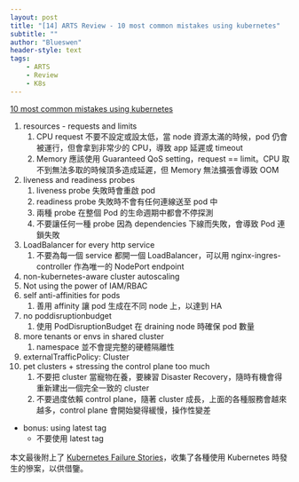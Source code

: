 ```yaml
---
layout: post
title: "[14] ARTS Review - 10 most common mistakes using kubernetes"
subtitle: ""
author: "Blueswen"
header-style: text
tags:
    - ARTS
    - Review
    - K8s
---
```


[10 most common mistakes using kubernetes](https://blog.pipetail.io/posts/2020-05-04-most-common-mistakes-k8s/)

1. resources - requests and limits
   1. CPU request 不要不設定或設太低，當 node 資源太滿的時候，pod 仍會被運行，但會拿到非常少的 CPU，導致 app 延遲或 timeout
   2. Memory 應該使用 Guaranteed QoS setting，request == limit。CPU 取不到無法多取的時候頂多造成延遲，但 Memory 無法擴張會導致 OOM
2. liveness and readiness probes
   1. liveness probe 失敗時會重啟 pod
   2. readiness probe 失敗時不會有任何連線送至 pod 中
   3. 兩種 probe 在整個 Pod 的生命週期中都會不停探測
   4. 不要讓任何一種 probe 因為 dependencies 下線而失敗，會導致 Pod 連鎖失敗
3. LoadBalancer for every http service
   1. 不要為每一個 service 都開一個 LoadBalancer，可以用 nginx-ingres-controller 作為唯一的 NodePort endpoint
4. non-kubernetes-aware cluster autoscaling
5. Not using the power of IAM/RBAC
6. self anti-affinities for pods
   1. 善用 affinity 讓 pod 生成在不同 node 上，以達到 HA
7. no poddisruptionbudget
   1. 使用 PodDisruptionBudget 在 draining node 時確保 pod 數量
8. more tenants or envs in shared cluster
   1. namespace 並不會提完整的硬體隔離性
9.  externalTrafficPolicy: Cluster
10. pet clusters + stressing the control plane too much
    1.  不要把 cluster 當寵物在養，要練習 Disaster Recovery，隨時有機會得重新建出一個完全一致的 cluster
    2.  不要過度依賴 control plane，隨著 cluster 成長，上面的各種服務會越來越多，control plane 會開始變得緩慢，操作性變差

- bonus: using latest tag
  - 不要使用 latest tag

本文最後附上了 [Kubernetes Failure Stories](https://k8s.af/)，收集了各種使用 Kubernetes 時發生的慘案，以供借鑒。
